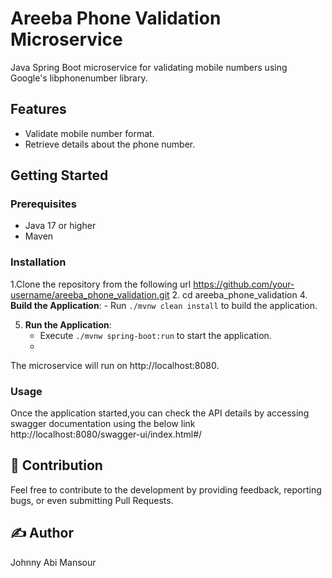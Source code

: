# Areeba Phone Validation Microservice

Java Spring Boot microservice for validating mobile numbers using Google's libphonenumber library.

## Features

- Validate mobile number format.
- Retrieve details about the phone number.

## Getting Started

### Prerequisites

- Java 17 or higher
- Maven

### Installation

1.Clone the repository from the following url https://github.com/your-username/areeba_phone_validation.git
2. cd areeba_phone_validation
4. **Build the Application**:
    - Run `./mvnw clean install` to build the application.

5. **Run the Application**:
    - Execute `./mvnw spring-boot:run` to start the application.
    - 
The microservice will run on http://localhost:8080.

### Usage 
Once the application started,you can check the API details by accessing swagger documentation using the below link 
  http://localhost:8080/swagger-ui/index.html#/
  
## 🤝 Contribution
Feel free to contribute to the development by providing feedback, reporting bugs, or even submitting Pull Requests.

## ✍️ Author
Johnny Abi Mansour
